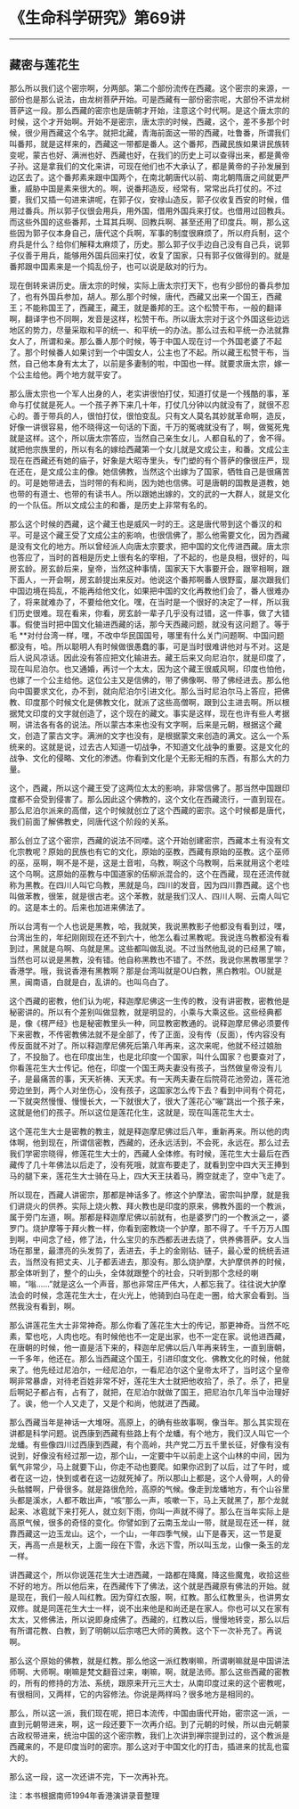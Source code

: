 # 《生命科学研究》第69讲

------

## 藏密与莲花生

那么所以我们这个密宗啊，分两部。第二个部份流传在西藏。这个密宗的来源，一部份也是那么说法，由龙树菩萨开始。可是西藏有一部份密宗呢，大部份不讲龙树菩萨这一段。那么西藏的密宗也是唐朝才开始，注意这个时代啊。是这个唐太宗的时候，这个才开始啊。开始不是密宗，唐太宗的时候，西藏，这个，差不多那个时候，很少用西藏这个名字。就把北藏，青海前面这一带的西藏，吐鲁番，所谓我们叫番邦，就是这样来的，西藏这一带都是番人。这个番邦，西藏民族如果讲民族转变呢，蒙古也好、满洲也好、西藏也好，在我们的历史上可以查得出来，都是黄帝子孙。这是拿我们的文化来讲，可现在他们也不大承认了，都是黄帝的子孙发展到边区去了。这个番邦素来跟中国两个，在南北朝唐代以前、南北朝隋唐之间就更严重，威胁中国是素来很大的。啊，说番邦造反，经常有，常常出兵打仗的。不过要，我们又插一句进来讲呢，在郭子仪，安禄山造反，郭子仪收复西安的时候，借用过番兵。所以郭子仪很会用兵，用外国，借用外国兵来打仗。也借用过回教兵。而这些外国的这些番邦，土耳其兵啊、回教兵啊、甚至还用了印度兵。啊，那么这些因为郭子仪本身自己，唐代这个兵啊，军事的制度很麻烦了，所以府兵制，这个府兵是什么？给你们解释太麻烦了，历史。那么郭子仪手边自己没有自己兵，说郭子仪善于用兵，能够用外国兵回来打仗，收复了国家，只有郭子仪做得到的。就是番邦跟中国素来是一个捣乱份子，也可以说是敌对的行为。

现在倒转来讲历史。唐太宗的时候，实际上唐太宗打天下，也有少部份的番兵参加了，也有外国兵参加，胡人。那么那个时候，唐代，西藏又出来一个国王，西藏王；不能称国王了，西藏王，藏王，就是番邦的王。这个松赞干布，一般的翻译啊，翻译字也不同啊，发音是这样，松赞干布。所以唐太宗对于这个外国这些边远地区的势力，尽量采取和平的统一、和平统一的办法。那么过去和平统一办法就靠女人了，所谓和亲。那么番人那个时候，等于中国人现在讨一个外国老婆了不起了。那个时候番人如果讨到一个中国女人，公主也了不起。所以藏王松赞干布，当然，自己他本身有太太了，以前是多妻制的啦，中国也一样。就要求唐太宗，嫁一个公主给他。两个地方就平安了。

那么唐太宗也一个军人出身的人，老实讲很怕打仗，知道打仗是一个残酷的事，革命与打仗就是死人。一个孩子养下来几十年，打仗几分钟以内就没有了，就很不忍心的。善于带兵的人，很怕打仗，很怕变乱。只有文人莫名其妙就革命啊，造反，好像一讲很容易，他不晓得这一句话的下面，千万的冤魂就没有了，啊，做冤死鬼就是这样。这个，所以唐太宗答应，当然自己亲生女儿，人都自私的了，舍不得。就把他宗族里的，所以有名的嫁给西藏第一个女儿就是文成公主，和番。文成公主现在在西藏还有她的庙子，好象是大昭寺里头，专门塑的有个菩萨的像很庄严，现在还在，是文成公主的像。她信佛教，当然这个出嫁为了国家，牺牲自己是很痛苦的。可是她带进去，当时带的有和尚，因为她也信佛。可是唐朝的国教是道教，她也带的有道士、也带的有读书人。所以跟她出嫁的，文的武的一大群人，就是文化的一个队伍。所以文成公主的和番，是历史上非常有名的。

那么这个时候的西藏，这个藏王也是威风一时的王。这是唐代带到这个番汉的和平。可是这个藏王受了文成公主的影响，也很信佛了，那么他需要文化，因为西藏是没有文化的地方。所以曾经派人向唐太宗要求，把中国的文化传进西藏。唐太宗也答应了，当时的首相是历史上很有名的宰相，了不起的，也是良相，很好的，叫房玄龄。房玄龄后来，皇帝，当然这种事情，国家天下大事要开会，跟宰相啊，跟下面人，一开会啊，房玄龄提出来反对。他说这个番邦啊番人很野蛮，屡次跟我们中国边境在捣乱，不能再给他文化，如果把中国的文化再教他们会了，番人很难办了，将来就难办了，不要给他文化。嘿，在当时是一个很好的决定了一样，所以我们历史很难。现在看来，你看，房玄龄一辈子几乎没有过错，这一件事，做了大错事。假使当时把中国文化输进西藏的话，那今天西藏问题，就没有这问题了。等于毛 **对付台湾一样，嘿，不改中华民国国号，哪里有什么关门问题啊、中国问题都没有，哈。所以聪明人有时候做很愚蠢的事，可是当时很难讲他对与不对。这是后人说风凉话。因此没有答应把文化输进去。藏王后来又向尼泊尔，就是印度了，现在叫尼泊尔。也又通婚，再讨一个太太，因为这个藏王很威风啊，印度也怕他，也嫁了一个公主给他。这位公主又是信佛的，带了佛像啊、带了佛经进去。那么他向中国要求文化，办不到，就向尼泊尔引进文化。那么当时尼泊尔马上答应，把佛教、印度那个时候文化是佛教文化，就派了这些高僧啊，跟到公主进去啊。所以根据梵文印度的文字就创造了，这个现在的藏文。事实是这样，现在也许有些人考据啊，讲法各有各的说法。所以蒙古本来也没有文字啊，后来是元朝，根据这个藏文，创造了蒙古文字。满洲的文字也没有，是根据蒙文来创造的满文。这么一个系统来的。这就是说，过去古人知道一切战争，不知道文化战争的重要。这是文化的战争、文化的侵略、文化的渗透。你看到文化是个无影无相的东西，有那么大的力量。

这个，西藏，所以这个藏王受了这两位太太的影响，非常信佛了。那当然中国跟印度都不会受到侵害了。那么因此这个佛教的，这个文化在西藏流行，一直到现在。那么尼泊尔派来的高僧，这个时候就创立了这个西藏的密宗。这个时候都是唐代，我们前面了解佛教史，同唐代这个阶段的关系。

那么创立了这个密宗，西藏的说法不同喽。这个开始创建密宗，西藏本土有没有文化宗教呢？原始的民族也有它的文化，原始的巫教，西藏有原始的巫教。这个巫师的巫，巫啊，啊不是不是，这是土音啦，乌教，啊这个乌教啊，后来就用这个老哇这个乌啊。这原始的巫教与中国道家的伍柳派混合的，这个在西藏，现在还流传就称为黑教。在四川人叫它乌教，黑就是乌，四川的发音，因为四川靠西藏。这个也叫做苯教，很笨，就是很古老。这个苯教，就是我们汉人、四川人啊、云南人叫它的。这是本土的。后来也加进来佛法了。

所以台湾有一个人也说是黑教，哈，我就笑，我说黑教影子他都没有看到过，嘿，台湾出生的，年纪刚刚现在还不到六十，他怎么看过黑教呢。我说连乌教都没有看到过，黑就是乌啊、乌就是黑。这些都叫做乱说。不过当然他乱说的已经黑了嘛，当然也可以说是黑教，没有错。他自称黑教也不错了。不然，我说你黑教哪里学？香港学。哦，我说香港有黑教啊？那是台湾叫就是OU白教，黑白教啦。OU就是黑，闽南语，白就是白，乱讲的。也叫乌白了。

这个西藏的密教，他们认为呢，释迦摩尼佛这一生传的教，没有讲密教，密教他是秘密讲的。所以有个差别叫做显教，就是明显的，小乘与大乘这些。这些经典都是，像《楞严经》也是秘密教里头一种，同显教密教通的。说释迦摩尼佛必须要传下来密教，不传密教佛法就不是全部了，传了正面，没有传（反面），传内容没有传反面就不对了。所以释迦摩尼佛死后第八年再来，这次来呢，他就不经过娘胎了，不投胎了。也在印度出生，也是北印度一个国家，叫什么国家？也要查对了，你看莲花生大士传记。他在，印度一个国王两夫妻没有孩子，当然做皇帝没有儿子，是最痛苦的事，天天祈祷、天天求。有一天两夫妻在后院荷花池旁边，莲花池旁边坐到，两个人对坐伤心，没有孩子，这国家怎么传下去？看到中间有个荷花，一下就突然慢慢、慢慢长大，一下就很大了，很大了莲花心“嘣”跳出一个孩子来，这就是他们的孩子。所以这位是莲花化生，这就是，现在叫莲花生大士。

这个莲花生大士是密教的教主，就是释迦摩尼佛过后八年，重新再来。所以他的肉体啊，他到现在，所谓信密教，西藏的，还永远活到，不会死，永远在。那么过去我们学密宗晓得，修莲花生大士的，西藏人全体修。有时候，莲花生大士最后在西藏传了几十年佛法以后走了，没有死哦，就宣布要走了，就看到空中四大天王捧到马的腿下来，莲花生大士骑在马上，四大天王扶着马，腾空就走了，空中飞走了。

所以现在，西藏人讲密宗，那都是神话多了。修这个护摩法，密宗叫护摩，就是我们讲烧火的供养。实际上烧火教、拜火教也是印度的原来，佛教外面的一个教派，属于旁门左道，啊。那都是释迦摩尼佛以前就有，也是婆罗门的一个教派之一，婆罗门。烧护摩等于拜火教一样，你看到密教烧一个护摩，那不得了。千千万万人围到啊，中间念了经，修了法，什么宝贝的东西都丢进去烧了，供养佛菩萨。女人当场在那里，最漂亮的头发剪了，丢进去，手上的金刚钻、链子，最心爱的统统丢进去，当然没有把丈夫、儿子都丢进去，那没有。那么烧护摩，大护摩供养的时候，那全体听到了，整个的山头，全体就跟整个的社会，只听到那个念经的喇嘛，“嗡……”就是这么一个声音，那也非常庄严伟大，人都忘我了。往往说大护摩法会的时候，念莲花生大士，在火光上，他骑到白马在走一圈，给大家会看到。当然我没有看到，啊。

那么讲莲花生大士非常神奇。那么你看了莲花生大士的传记，那更神奇。当然不吃素，荤也吃，人肉也吃。有时候他也不一定是出家，也不一定在家。说他进西藏，在唐朝的时候，他一直是活下来的，释迦牟尼佛以后八年再来转生，一直到唐朝，一千多年，他还在。那么当西藏这个国王，引进印度文化、佛教文化的时候，他就来了。他先经过尼泊尔，一经尼泊尔，一看尼泊尔这个皇帝太坏了，当时这个皇帝啊非常暴虐，对待老百姓非常不好，莲花生大士就把他收拾了，杀了。杀了，把皇后啊妃子都占有，占有了，就把，在尼泊尔就做了国王，把尼泊尔几年当中治理好了。诶，他一个人又走了，又是个和尚，他就进了西藏。

那么西藏当年是神话一大堆呀。高原上，的确有些故事啊，像当年。那么其实现在讲都是科学问题。说西康到西藏有些路上有个龙蟠，有个地方，我们汉人叫它一个龙蟠。有些像四川过西康到西藏，有个高岭，共产党二万五千里长征，好像有没有说到，好像没有经过那一边，那个山，一定要中午以前走上这个山林的中间，因为氧气非常少，马上就要下山，你走不动也要爬。如果你迟到了以后，过了午时，或者在这一边，快到或者在这一边就死掉了。所以那山上都是，这个人骨啊，人的骨头骷髅啊，尸骨很多。就是路很危险，高原的气候。像走到龙蟠地方，有个山谷里头都是溪水，人都不敢出声，“咳”那么一声，咳嗽一下，马上天就黑了，那个龙就起来、冰雹就下来打死人，就立刻下雨，你叫一声就不得了。那么在当年实际上是高原气候，很多的奇怪的变化。你譬如到了云南玉龙山一带，就是现在还一样，就靠西藏这一边玉龙山。这个，一个山，一年四季气候，山下是春天，这一节是夏天，再高一点是秋天，上面一段在下雪，永远下雪，所以叫玉龙，山像一条玉的龙一样。

讲西藏这个，所以你说莲花生大士进西藏，一路都在降魔，降这些魔鬼，收拾这些不好的地方。所以他后来，在西藏传下了佛法，这个就是西藏原有佛法的开始。就是现在，我们一般人叫红教。因为穿红衣服，啊，红教。那么红教里头，也讲男女双修。就是同莲花生大士一样，说不出来他是和尚还是在家人。你也可以又在家有太太，又修佛法，所以说即身成佛了。西藏的，红教以后，慢慢地转变，那么以后有所谓花教、白教，到了明朝以后宗喀巴大师的黄教。这个下一次补充了。再说啊。

那么这个原始的佛教，就是红教。那么他这一派红教喇嘛，所谓喇嘛就是中国讲法师啊、大师啊。喇嘛是梵文翻音过来，喇嘛，啊，就是法师。那么这些西藏的密教的，所有的修持的方法、系统，跟原来开元三大士，从南印度过来的这个密教呢，有很相同，又两样，它的内容修法。你说是两样吗？很多地方是相同的。

那么，所以这一派，我们现在呢，把日本流传，中国由唐代开始，密宗这一派，一直到元朝带进来，啊，这一段还要下一次再介绍。到了元朝的时候，所以由元朝蒙古政权带进来，统治中国的这个密宗教，我们上次讲到禅宗提到过的，这个教派是西藏来的，不是印度当时的密宗。那么这对于中国文化的打击，插进来的扰乱也蛮大的。

那么这一段，这一次还讲不完，下一次再补充。

注：本书根据南师1994年香港演讲录音整理


